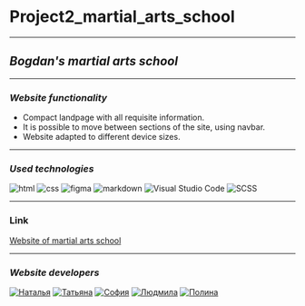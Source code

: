 # __Project2_martial_arts_school__

 ---

## _Bogdan's martial arts school_

---

<!-- ![logo](assets/img/readme_logo.png) ссылка на фотку сайта

--- -->

### _Website functionality_

- Compact landpage with all requisite information.
- It is possible to move between sections of the site, using navbar.
- Website adapted to different device sizes.

---

### _Used technologies_

![html](https://img.shields.io/badge/html5-%23E34F26.svg?style=for-the-badge&logo=html5&logoColor=white)
![css](https://img.shields.io/badge/CSS3-1572B6?style=for-the-badge&logo=css3&logoColor=white)
![figma](https://img.shields.io/badge/Figma-F24E1E?style=for-the-badge&logo=figma&logoColor=white)
![markdown](https://img.shields.io/badge/Markdown-000000?style=for-the-badge&logo=markdown&logoColor=white)
![Visual Studio Code](https://img.shields.io/badge/Visual%20Studio%20Code-0078d7.svg?style=for-the-badge&logo=visual-studio-code&logoColor=white)
![SCSS](https://img.shields.io/badge/SCSS-hotpink.svg?style=for-the-badge&logo=SASS&logoColor=white)

---

### Link

[Website of martial arts school](https://natikozy.github.io/Project2_martial_arts_school/)

--- 

### _Website developers_

[![Наталья](https://img.shields.io/badge/-Natalya-black?style=for-the-badge&logo=github&logoColor=white)](https://github.com/NatiKozy)
[![Татьяна](https://img.shields.io/badge/-Tatiana-black?style=for-the-badge&logo=github&logoColor=white)](https://github.com/AndromedaST)
[![София](https://img.shields.io/badge/-Sofiya-black?style=for-the-badge&logo=github&logoColor=white)](https://github.com/Sofiyarr)
[![Людмила](https://img.shields.io/badge/-Ludmila-black?style=for-the-badge&logo=github&logoColor=white)](https://github.com/Shenfeldt84)
[![Полина](https://img.shields.io/badge/-Polina-black?style=for-the-badge&logo=github&logoColor=white)](https://github.com/polinearkchv)

